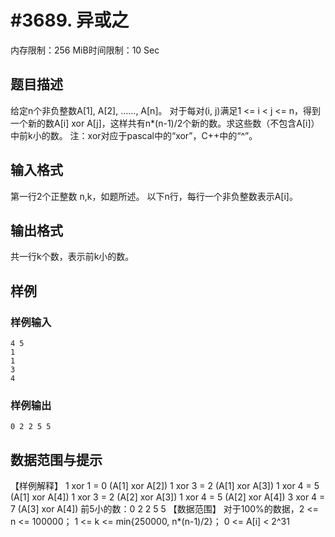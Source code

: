 # #3689. 异或之

内存限制：256 MiB时间限制：10 Sec

## 题目描述

给定n个非负整数A[1], A[2], &hellip;&hellip;, A[n]。
对于每对(i, j)满足1 <= i < j <= n，得到一个新的数A[i] xor A[j]，这样共有n*(n-1)/2个新的数。求这些数（不包含A[i]）中前k小的数。
注：xor对应于pascal中的&ldquo;xor&rdquo;，C++中的&ldquo;^&rdquo;。

## 输入格式

第一行2个正整数 n,k，如题所述。
以下n行，每行一个非负整数表示A[i]。

## 输出格式

 共一行k个数，表示前k小的数。

## 样例

### 样例输入

    
    4 5
    1
    1
    3
    4
    
    

### 样例输出

    
    0 2 2 5 5
    
    

## 数据范围与提示

【样例解释】
1 xor 1 = 0 (A[1] xor A[2])
1 xor 3 = 2 (A[1] xor A[3])
1 xor 4 = 5 (A[1] xor A[4])
1 xor 3 = 2 (A[2] xor A[3])
1 xor 4 = 5 (A[2] xor A[4])
3 xor 4 = 7 (A[3] xor A[4])
前5小的数：0 2 2 5 5
【数据范围】
 对于100%的数据，2 <= n <= 100000； 1 <= k <= min{250000, n*(n-1)/2}；
        0 <= A[i] < 2^31
